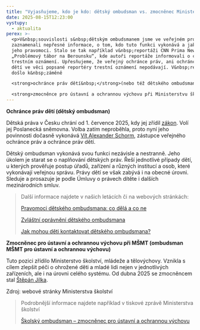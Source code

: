 ```yaml
---
title: "Vyjasňujeme, kdo je kdo: dětský ombudsman vs. zmocněnec Ministerstva školství"
date: 2025-08-15T12:23:00
vystupy:
  - aktualita
perex: >-
  <p>V&nbsp;souvislosti s&nbsp;dětským ombudsmanem jsme ve veřejném prostoru
  zaznamenali nepřesné informace, o tom, kdo tuto funkci vykonává a jaké jsou
  jeho pravomoci. Stalo se tak například v&nbsp;reportáži CNN Prima News
  „Problémový tábor na Berounsku“, kde autoři reportáže informovali o chystaném
  trestním oznámení. Upřesňujeme, že veřejný ochránce práv, ani ochránce práv
  dětí ve věci popsané reportéry trestní oznámení nepodávají. V&nbsp;reportáži
  došlo k&nbsp;záměně 

  <strong>ochránce práv dětí&nbsp;</strong>(nebo též dětského ombudsmana), a rezortního 

  <strong>zmocněnce pro ústavní a ochrannou výchovu při Ministerstvu školství</strong> (nebo též ombudsmana MŠMT pro ústavní a ochrannou výchovu). Pro lepší přehled o tom, kdo jsou a co dělají ochránce práv dětí a zmocněnec Ministerstva školství, přinášíme stručné informace. &nbsp;</p>
---
```

<p>
<strong>Ochránce práv dětí (dětský ombudsman)</strong></p>
<p>Dětská práva v&nbsp;Česku chrání od 1. července 2025, kdy jej zřídil 
<a href="https://www.zakonyprolidi.cz/cs/1999-349">zákon</a>. Volí jej Poslanecká sněmovna. Volba zatím neproběhla, proto nyní jeho povinnosti dočasně vykonává 
<a href="https://www.ochrance.cz/o-nas/deputy/">Vít Alexander Schorm</a>, zástupce veřejného ochránce práv a ochránce práv dětí.</p>
<p>Dětský ombudsman vykonává svou funkci nezávisle a nestranně. Jeho úkolem je starat se o naplňování dětských práv. Řeší jednotlivé případy dětí, u kterých prověřuje postup úřadů, zařízení a různých institucí a osob, které vykonávají veřejnou správu. Právy dětí se však zabývá i na obecné úrovni. Sleduje a prosazuje je podle Úmluvy o právech dítěte i dalších mezinárodních smluv.&nbsp;</p>
<blockquote>
<p>Další informace najdete v našich&nbsp;letácích či na webových stránkách:</p>
<p>
<a href="https://www.ochrance.cz/letaky/detsky-ombudsman/detsky-ombudsman.pdf">Pravomoci dětského ombudsmana: co dělá a co ne</a></p>
<p>
<a href="https://www.ochrance.cz/letaky/detsky-ombudsman-zvlastni-opravneni/detsky-ombudsman-zvlastni-opravneni.pdf">Zvláštní oprávnění dětského ombudsmana</a></p>
<p>
<a href="https://deti.ochrance.cz/pomoc/">Jak mohou děti kontaktovat dětského ombudsmana?</a></p></blockquote>
<p>
<strong>Zmocněnec pro ústavní a ochrannou výchovu při MŠMT (ombudsman MŠMT pro ústavní a ochrannou výchovu)</strong></p>
<p>Tuto pozici zřídilo Ministerstvo školství, mládeže a tělovýchovy. Vznikla s cílem zlepšit péči o ohrožené děti a mladé lidi nejen v jednotlivých zařízeních, ale i na úrovni celého systému. Od dubna 2025 se zmocněncem stal 
<a href="https://msmt.gov.cz/vzdelavani/socialni-programy/zmocnenec-pro-ustavni-a-ochrannou-vychovu-1">Štěpán Jílka</a>.</p>
<p>Zdroj: webové stránky Ministerstva školství</p>
<blockquote>
<p>Podrobnější informace najdete například v&nbsp;tiskové zprávě Ministerstva školství&nbsp;</p>
<p>
<a href="https://msmt.gov.cz/ministerstvo/novinar/skolsky-ombudsman-zmocnenec-pro-ustavni-a-ochrannou-vychovu">Školský ombudsman – zmocněnec pro ústavní a ochrannou výchovu</a></p></blockquote>
